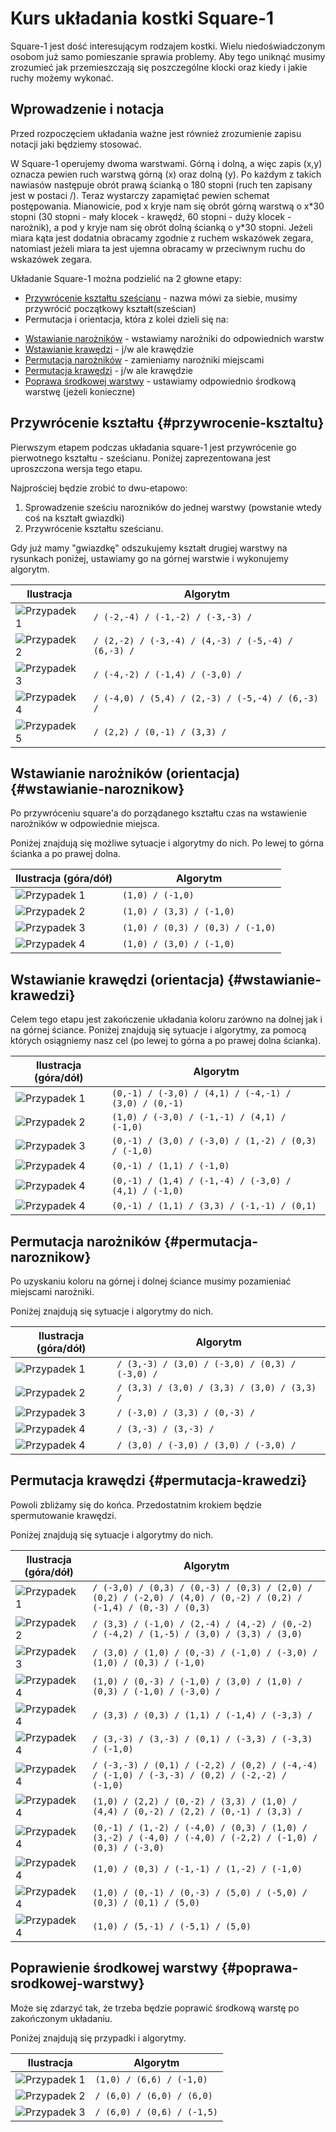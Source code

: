 <!---
title: "Square-1 - kurs układania"    
javascripts: [prettytable.js]
-->
# Kurs układania kostki Square-1

Square-1 jest dość interesującym rodzajem kostki. Wielu niedoświadczonym osobom już samo pomieszanie sprawia problemy. Aby tego uniknąć musimy zrozumieć jak przemieszczają się poszczególne klocki oraz kiedy i jakie ruchy możemy wykonać.

## Wprowadzenie i notacja

Przed rozpoczęciem układania ważne jest również zrozumienie zapisu notacji jaki będziemy stosować.

W Square-1 operujemy dwoma warstwami. Górną i dolną, a więc zapis (x,y) oznacza pewien ruch warstwą górną (x) oraz dolną (y). Po każdym z takich nawiasów następuje obrót prawą ścianką o 180 stopni (ruch ten zapisany jest w postaci /). Teraz wystarczy zapamiętać pewien schemat postępowania. Mianowicie, pod x kryje nam się obrót górną warstwą o x\*30 stopni (30 stopni - mały klocek - krawędź, 60 stopni - duży klocek - narożnik), a pod y kryje nam się obrót dolną ścianką o y\*30 stopni. Jeżeli miara kąta jest dodatnia obracamy zgodnie z ruchem wskazówek zegara, natomiast jeżeli miara ta jest ujemna obracamy w przeciwnym ruchu do wskazówek zegara.

Układanie Square-1 można podzielić na 2 głowne etapy:

 - [Przywrócenie kształtu sześcianu](#przywrocenie-ksztaltu) - nazwa mówi za siebie, musimy przywrócić początkowy kształt(sześcian)
 - Permutacja i orientacja, która z kolei dzieli się na:
  * [Wstawianie narożników](#wstawianie-naroznikow) - wstawiamy narożniki do odpowiednich warstw
  * [Wstawianie krawędzi](#wstawianie-krawedzi) - j/w ale krawędzie
  * [Permutacja narożników](#permutacja-naroznikow) - zamieniamy narożniki miejscami
  * [Permutacja krawędzi](#permutacja-krawedzi) - j/w ale krawędzie
  * [Poprawa środkowej warstwy](#poprawa-srodkowej-warstwy) - ustawiamy odpowiednio środkową warstwę (jeżeli konieczne)

## Przywrócenie kształtu {#przywrocenie-ksztaltu}

Pierwszym etapem podczas układania square-1 jest przywrócenie go pierwotnego kształtu - sześcianu. Poniżej zaprezentowana jest uproszczona wersja tego etapu.

Najprościej będzie zrobić to dwu-etapowo:

 1. Sprowadzenie sześciu narozników do jednej warstwy (powstanie wtedy coś na kształt gwiazdki)
 2. Przywrócenie kształtu sześcianu.

Gdy już mamy "gwiazdkę" odszukujemy kształt drugiej warstwy na rysunkach poniżej, ustawiamy go na górnej warstwie i wykonujemy algorytm.

| Ilustracja                                          | Algorytm                                           |
|-----------------------------------------------------|----------------------------------------------------|
| ![Przypadek 1](%site.assets%/images/square/1_1.png) | `/ (-2,-4) / (-1,-2) / (-3,-3) /`                  |
| ![Przypadek 2](%site.assets%/images/square/1_2.png) | `/ (2,-2) / (-3,-4) / (4,-3) / (-5,-4) / (6,-3) /` |
| ![Przypadek 3](%site.assets%/images/square/1_3.png) | `/ (-4,-2) / (-1,4) / (-3,0) /`                    |
| ![Przypadek 4](%site.assets%/images/square/1_4.png) | `/ (-4,0) / (5,4) / (2,-3) / (-5,-4) / (6,-3) /`   |
| ![Przypadek 5](%site.assets%/images/square/1_5.png) | `/ (2,2) / (0,-1) / (3,3) /`                       |

## Wstawianie narożników (orientacja) {#wstawianie-naroznikow}

Po przywróceniu square'a do porządanego kształtu czas na wstawienie narożników w odpowiednie miejsca.

Poniżej znajdują się możliwe sytuacje i algorytmy do nich. Po lewej to górna ścianka a po prawej dolna.

| Ilustracja (góra/dół)                               | Algorytm                         |
|-----------------------------------------------------|----------------------------------|
| ![Przypadek 1](%site.assets%/images/square/2_1.png) | `(1,0) / (-1,0)`                 |
| ![Przypadek 2](%site.assets%/images/square/2_2.png) | `(1,0) / (3,3) / (-1,0)`         |
| ![Przypadek 3](%site.assets%/images/square/2_3.png) | `(1,0) / (0,3) / (0,3) / (-1,0)` |
| ![Przypadek 4](%site.assets%/images/square/2_4.png) | `(1,0) / (3,0) / (-1,0)`         |

## Wstawianie krawędzi (orientacja) {#wstawianie-krawedzi}

Celem tego etapu jest zakończenie układania koloru zarówno na dolnej jak i na górnej ściance.
Poniżej znajdują się sytuacje i algorytmy, za pomocą których osiągniemy nasz cel (po lewej to górna a po prawej dolna ścianka).

| Ilustracja (góra/dół)                               | Algorytm                                             |
|-----------------------------------------------------|------------------------------------------------------|
| ![Przypadek 1](%site.assets%/images/square/3_1.png) | `(0,-1) / (-3,0) / (4,1) / (-4,-1) / (3,0) / (0,-1)` |
| ![Przypadek 2](%site.assets%/images/square/3_2.png) | `(1,0) / (-3,0) / (-1,-1) / (4,1) / (-1,0)`          |
| ![Przypadek 3](%site.assets%/images/square/3_3.png) | `(0,-1) / (3,0) / (-3,0) / (1,-2) / (0,3) / (-1,0)`  |
| ![Przypadek 4](%site.assets%/images/square/3_4.png) | `(0,-1) / (1,1) / (-1,0)`                            |
| ![Przypadek 4](%site.assets%/images/square/3_5.png) | `(0,-1) / (1,4) / (-1,-4) / (-3,0) / (4,1) / (-1,0)` |
| ![Przypadek 4](%site.assets%/images/square/3_6.png) | `(0,-1) / (1,1) / (3,3) / (-1,-1) / (0,1)`           |

## Permutacja narożników {#permutacja-naroznikow}

Po uzyskaniu koloru na górnej i dolnej ściance musimy pozamieniać miejscami narożniki.

Poniżej znajdują się sytuacje i algorytmy do nich. 

| Ilustracja (góra/dół)                               | Algorytm                                       |
|-----------------------------------------------------|------------------------------------------------|
| ![Przypadek 1](%site.assets%/images/square/4_1.png) | `/ (3,-3) / (3,0) / (-3,0) / (0,3) / (-3,0) /` |
| ![Przypadek 2](%site.assets%/images/square/4_2.png) | `/ (3,3) / (3,0) / (3,3) / (3,0) / (3,3) /`    |
| ![Przypadek 3](%site.assets%/images/square/4_3.png) | `/ (-3,0) / (3,3) / (0,-3) /`                  |
| ![Przypadek 4](%site.assets%/images/square/4_4.png) | `/ (3,-3) / (3,-3) /`                          |
| ![Przypadek 4](%site.assets%/images/square/4_5.png) | `/ (3,0) / (-3,0) / (3,0) / (-3,0) /`          |


## Permutacja krawędzi {#permutacja-krawedzi}

Powoli zbliżamy się do końca. Przedostatnim krokiem będzie spermutowanie krawędzi.

Poniżej znajdują się sytuacje i algorytmy do nich.

| Ilustracja (góra/dół)                                | Algorytm                                                                                                        |
|------------------------------------------------------|-----------------------------------------------------------------------------------------------------------------|
| ![Przypadek 1](%site.assets%/images/square/5_1.png)  | `/ (-3,0) / (0,3) / (0,-3) / (0,3) / (2,0) / (0,2) / (-2,0) / (4,0) / (0,-2) / (0,2) / (-1,4) / (0,-3) / (0,3)` |
| ![Przypadek 2](%site.assets%/images/square/5_2.png)  | `/ (3,3) / (-1,0) / (2,-4) / (4,-2) / (0,-2) / (-4,2) / (1,-5) / (3,0) / (3,3) / (3,0)`                         |
| ![Przypadek 3](%site.assets%/images/square/5_3.png)  | `/ (3,0) / (1,0) / (0,-3) / (-1,0) / (-3,0) / (1,0) / (0,3) / (-1,0)`                                           |
| ![Przypadek 4](%site.assets%/images/square/5_4.png)  | `(1,0) / (0,-3) / (-1,0) / (3,0) / (1,0) / (0,3) / (-1,0) / (-3,0) /`                                           |
| ![Przypadek 4](%site.assets%/images/square/5_5.png)  | `/ (3,3) / (0,3) / (1,1) / (-1,4) / (-3,3) /`                                                                   |
| ![Przypadek 4](%site.assets%/images/square/5_6.png)  | `/ (3,-3) / (3,-3) / (0,1) / (-3,3) / (-3,3) / (-1,0)`                                                          |
| ![Przypadek 4](%site.assets%/images/square/5_7.png)  | `/ (-3,-3) / (0,1) / (-2,2) / (0,2) / (-4,-4) / (-1,0) / (-3,-3) / (0,2) / (-2,-2) / (-1,0)`                    |
| ![Przypadek 4](%site.assets%/images/square/5_8.png)  | `(1,0) / (2,2) / (0,-2) / (3,3) / (1,0) / (4,4) / (0,-2) / (2,2) / (0,-1) / (3,3) /`                            |
| ![Przypadek 4](%site.assets%/images/square/5_9.png)  | `(0,-1) / (1,-2) / (-4,0) / (0,3) / (1,0) / (3,-2) / (-4,0) / (-4,0) / (-2,2) / (-1,0) / (0,3) / (-3,0)`        |
| ![Przypadek 4](%site.assets%/images/square/5_10.png) | `(1,0) / (0,3) / (-1,-1) / (1,-2) / (-1,0)`                                                                     |
| ![Przypadek 4](%site.assets%/images/square/5_11.png) | `(1,0) / (0,-1) / (0,-3) / (5,0) / (-5,0) / (0,3) / (0,1) / (5,0)`                                              |
| ![Przypadek 4](%site.assets%/images/square/5_12.png) | `(1,0) / (5,-1) / (-5,1) / (5,0)`                                                                               |

## Poprawienie środkowej warstwy {#poprawa-srodkowej-warstwy}

Może się zdarzyć tak, że trzeba będzie poprawić środkową warstę po zakończonym układaniu.

Poniżej znajdują się przypadki i algorytmy.

| Ilustracja                                          | Algorytm                   |
|-----------------------------------------------------|----------------------------|
| ![Przypadek 1](%site.assets%/images/square/6_1.png) | `(1,0) / (6,6) / (-1,0)`   |
| ![Przypadek 2](%site.assets%/images/square/6_2.png) | `/ (6,0) / (6,0) / (6,0)`  |
| ![Przypadek 3](%site.assets%/images/square/6_3.png) | `/ (6,0) / (0,6) / (-1,5)` |
